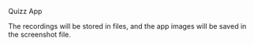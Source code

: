 Quizz App

The recordings will be stored in files, and the app images will be saved in the screenshot file.
